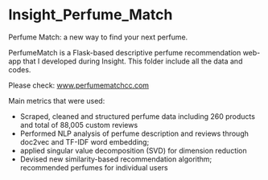 # Insight_Perfume_Match
Perfume Match: a new way to find your next perfume.

PerfumeMatch is a Flask-based descriptive perfume recommendation web-app that I developed during Insight. This folder include all the data and codes.

Please check: www.perfumematchcc.com

Main metrics that were used:
- Scraped, cleaned and structured perfume data including 260 products and total of 88,005 custom reviews
- Performed NLP analysis of perfume description and reviews through doc2vec and TF-IDF word embedding;
- applied singular value decomposition (SVD) for dimension reduction
- Devised new similarity-based recommendation algorithm; recommended perfumes for individual users

